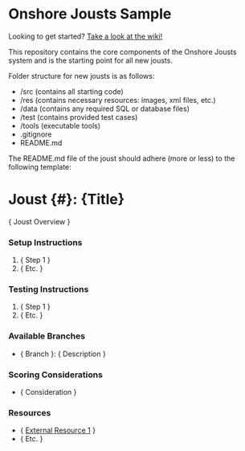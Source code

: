 # Onshore Jousts Sample

Looking to get started? [Take a look at the wiki!](https://github.com/onshore-jousts/joust-core/wiki)

This repository contains the core components of the Onshore Jousts system and is the starting point for all new jousts.

Folder structure for new jousts is as follows:
 * /src (contains all starting code)
 * /res (contains necessary resources: images, xml files, etc.)
 * /data (contains any required SQL or database files)
 * /test (contains provided test cases)
 * /tools (executable tools)
 * .gitignore
 * README.md

The README.md file of the joust should adhere (more or less) to the following template:

# Joust {#}: {Title}
{ Joust Overview }

### Setup Instructions
1. { Step 1 }
2. { Etc. }

### Testing Instructions
1. { Step 1 }
2. { Etc. }

### Available Branches
 * { Branch }: { Description }

### Scoring Considerations
 * { Consideration }

### Resources
 * { [External Resource 1](https://www.google.com) }
 * { Etc. }
